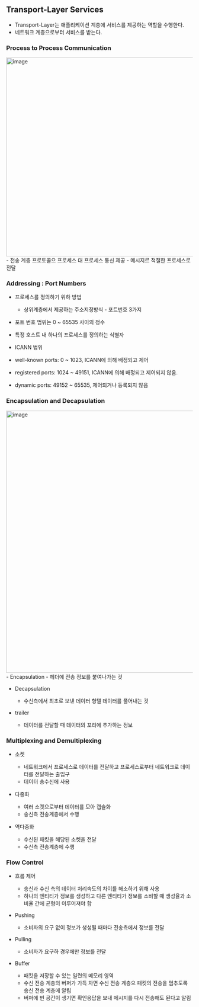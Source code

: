 
## Transport-Layer Services
- Transport-Layer는 애플리케이션 계층에 서비스를 제공하는 역할을 수행한다.
- 네트워크 계층으로부터 서비스를 받는다.

### Process to Process Communication
<img width="537" alt="image" src="https://user-images.githubusercontent.com/110087065/209857074-d2a290df-d716-403a-bfcb-b9c1dd77fecc.png">
- 전송 계층 프로토콜으 프로세스 대 프로세스 통신 제공
- 메시지르 적절한 프로세스로 전달


### Addressing : Port Numbers

- 프로세스를 정의하기 위하 방법
  - 상위계층에서 제공하는 주소지정방식 - 포트번호 3가지
 - 포트 번호 범위는 0 ~ 65535 사이의 정수
 - 특정 호스트 내 하나의 프로세스를 정의하는 식별자
 
 - ICANN 범위
  - well-known ports: 0 ~ 1023, ICANN에 의해 배정되고 제어
  - registered ports: 1024 ~ 49151, ICANN에 의해 배정되고 제어되지 않음.
  - dynamic ports: 49152 ~ 65535, 제어되거나 등록되지 않음


### Encapsulation and Decapsulation
<img width="708" alt="image" src="https://user-images.githubusercontent.com/110087065/209858285-e2d3535f-0028-44d4-b1f9-2a4823c32709.png">
- Encapsulation
  - 헤더에 전송 정보를 붙여나가는 것
  
- Decapsulation
  - 수신측에서 최초로 보낸 데이터 형탤 데이터를 풀어내는 것

- trailer
  - 데이터를 전달할 때 데이터의 꼬리에 추가하는 정보
  

### Multiplexing and Demultiplexing

- 소켓
  - 네트워크에서 프로세스로 데이터를 전달하고 프로세스로부터 네트워크로 데이터를 전달하는 출입구
  - 데이터 송수신에 사용
  
- 다중화
  - 여러 소켓으로부터 데이터를 모아 캡슐화
  - 송신측 전송계층에서 수행
  
- 역다중화
  - 수신된 패킷을 해당된 소켓을 전달
  - 수신측 전송계층에 수행
  
### Flow Control
- 흐름 제어
  - 송신과 수신 측의 데이터 처리속도의 차이를 해소하기 위해 사용
  - 하나의 엔티티가 정보를 생성하고 다른 엔티티가 정보를 소비할 때 생성율과 소비율 간에 균형이 이루어져야 함
  
- Pushing
  - 소비자의 요구 없이 정보가 생성될 때마다 전송측에서 정보를 전달
  
- Pulling
  - 소비자가 요구하 경우에만 정보를 전달
  
- Buffer
  - 패킷을 저장할 수 있는 일련의 메모리 영역
  - 수신 전송 계층의 버퍼가 가득 차면 수신 전송 계층으 패킷의 전송을 멈추도록 송신 전송 계층에 알림
  - 버퍼에 빈 공간이 생기면 확인응답을 보내 메시지를 다시 전송해도 된다고 알림
  
  
